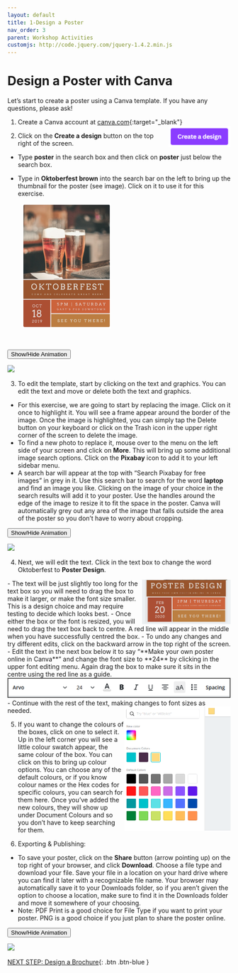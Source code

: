 ```yaml
---
layout: default
title: 1-Design a Poster
nav_order: 3
parent: Workshop Activities
customjs: http://code.jquery.com/jquery-1.4.2.min.js
---
```

# Design a Poster with Canva 
Let’s start to create a poster using a Canva template. If you have any questions, please ask!

1. Create a Canva account at [canva.com](https://www.canva.com/){:target="_blank"}<img src="images/canva-poster-01.png" style="float:right;width:140px;" alt="poster template.">

2. Click on the **Create a design** button on the top right of the screen. 
  - Type **poster** in the search box and then click on **poster** just below the search box.
  - Type in **Oktoberfest brown** into the search bar on the left to bring up the thumbnail for the poster (see image). Click on it to use it for this exercise.

    <img src="images/canva-poster-oktoberfest.png" style="margin-left:10px; width:200px;" alt="poster template.">

   <br>

   <button onclick="toggle('gif1')">Show/Hide Animation</button>
   <div id="gif1">
   <img src="images/gifs/canva-poster-01.gif">
   </div>  

3. To edit the template, start by clicking on the text and graphics. You can edit the text and move or delete both the text and graphics.
  - For this exercise, we are going to start by replacing the image. Click on it once to highlight it. You will see a frame appear around the border of the image. Once the image is highlighted, you can simply tap the Delete button on your keyboard or click on the Trash icon in the upper right corner of the screen to delete the image.
  - To find a new photo to replace it, mouse over to the menu on the left side of your screen and click on **More**. This will bring up some additional image search options. Click on the **Pixabay** icon to add it to your left sidebar menu. 
  - A search bar will appear at the top with “Search Pixabay for free images” in grey in it. Use this search bar to search for the word **laptop** and find an image you like. Clicking on the image of your choice in the search results will add it to your poster. Use the handles around the edge of the image to resize it to fit the space in the poster. Canva will automatically grey out any area of the image that falls outside the area of the poster so you don’t have to worry about cropping. 

   <button onclick="toggle('gif2')">Show/Hide Animation</button>
   <div id="gif2">
   <img src="images/gifs/canva-poster-02.gif">
   </div>  

4. Next, we will edit the text. Click in the text box to change the word Oktoberfest to **Poster Design**. 
  <img src="images//canva-poster-05.png" style="float:right;width:200px;" alt="colour editing boxes."> 
 - The text will be just slightly too long for the text box so you will need to drag the box to make it larger, or make the font size smaller. This is a design choice and may require testing to decide which looks best. 
  - Once either the box or the font is resized, you will need to drag the text box back to centre. A red line will appear in the middle when you have successfully centred the box. 
  - To undo any changes and try different edits, click on the backward arrow in the top right of the screen. 
  - Edit the text in the next box below it to say “**Make your own poster online in Canva**” and change the font size to **24** by clicking in the upper font editing menu. Again drag the box to make sure it sits in the centre using the red line as a guide.
  
  <img src="images/canva-poster-07.png" style="width:500px; border:2px solid #555" alt="text toolbar"> 
  - Continue with the rest of the text, making changes to font sizes as needed. 
  <img src="images//canva-poster-06.png" style="float:right;width:240px;" alt="colour editing boxes."> 

5. If you want to change the colours of the boxes, click on one to select it. Up in the left corner you will see a little colour swatch appear, the same colour of the box. You can click on this to bring up colour options. You can choose any of the default colours, or if you know colour names or the Hex codes for specific colours, you can search for them here. Once you’ve added the new colours, they will show up under Document Colours and so you don’t have to keep searching for them.

6. Exporting & Publishing:
  - To save your poster, click on the **Share** button (arrow pointing up) on the top right of your browser, and click **Download**. Choose a file type and download your file.  Save your file in a location on your hard drive where you can find it later with a recognizable file name. Your browser may automatically save it to your Downloads folder, so if you aren’t given the option to choose a location, make sure to find it in the Downloads folder and move it somewhere of your choosing.
  - Note: PDF Print is a good choice for File Type if you want to print your poster. PNG is a good choice if you just plan to share the poster online. 

   <button onclick="toggle('gif3')">Show/Hide Animation</button>
    <div id="gif3">
    <img src="images/gifs/canva-poster-03.gif">
    </div>  

 <script>  

    function toggle(input) {
        var x = document.getElementById(input);
        if (x.style.display === "none") {
            x.style.display = "block";
        } else {
            x.style.display = "none";
        }
    }
</script>

[NEXT STEP: Design a Brochure](canva-brochure.html){: .btn .btn-blue }
